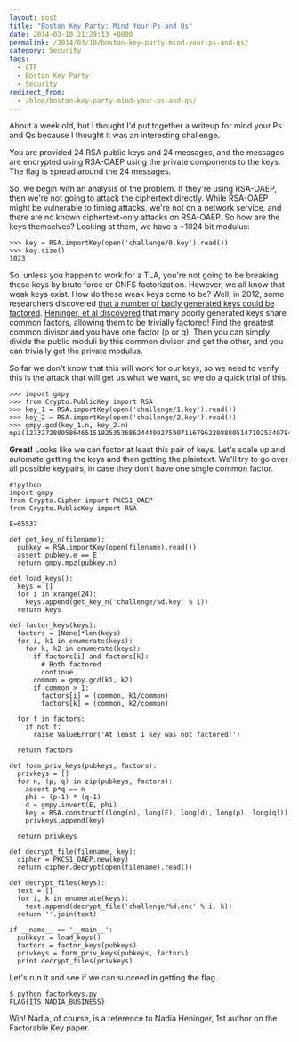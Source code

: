 ```yaml
---
layout: post
title: "Boston Key Party: Mind Your Ps and Qs"
date: 2014-03-10 21:29:13 +0000
permalink: /2014/03/10/boston-key-party-mind-your-ps-and-qs/
category: Security
tags:
  - CTF
  - Boston Key Party
  - Security
redirect_from:
  - /blog/boston-key-party-mind-your-ps-and-qs/
---
```

About a week old, but I thought I'd put together a writeup for mind your Ps and Qs because I thought it was an interesting challenge.

You are provided 24 RSA public keys and 24 messages, and the messages are encrypted using RSA-OAEP using the private components to the keys.  The flag is spread around the 24 messages.

So, we begin with an analysis of the problem.  If they're using RSA-OAEP, then we're not going to attack the ciphertext directly.  While RSA-OAEP might be vulnerable to timing attacks, we're not on a network service, and there are no known ciphertext-only attacks on RSA-OAEP.  So how are the keys themselves?  Looking at them, we have a ~1024 bit modulus:

    >>> key = RSA.importKey(open('challenge/0.key').read())
    >>> key.size()
    1023

So, unless you happen to work for a TLA, you're not going to be breaking these keys by brute force or GNFS factorization.  However, we all know that weak keys exist.  How do these weak keys come to be?  Well, in 2012, some researchers discovered [that a number of badly generated keys could be factored](https://factorable.net).  [Heninger, et al discovered](https://factorable.net/weakkeys12.extended.pdf) that many poorly generated keys share common factors, allowing them to be trivially factored!  Find the greatest common divisor and you have one factor (p or q).  Then you can simply divide the public moduli by this common divisor and get the other, and you can trivially get the private modulus.

So far we don't know that this will work for our keys, so we need to verify this is the attack that will get us what we want, so we do a quick trial of this.

    >>> import gmpy
    >>> from Crypto.PublicKey import RSA                                                                                                         
    >>> key_1 = RSA.importKey(open('challenge/1.key').read())
    >>> key_2 = RSA.importKey(open('challenge/2.key').read())
    >>> gmpy.gcd(key_1.n, key_2.n)
    mpz(12732728005864651519253536862444092759071167962208880514710253407845933510471541780199864430464454180807445687852028207676794708951924386544110368856915691L)

**Great!**  Looks like we can factor at least this pair of keys.  Let's scale up and automate getting the keys and then getting the plaintext.  We'll try to go over all possible keypairs, in case they don't have one single common factor.

    #!python
    import gmpy
    from Crypto.Cipher import PKCS1_OAEP
    from Crypto.PublicKey import RSA
    
    E=65537
    
    def get_key_n(filename):
      pubkey = RSA.importKey(open(filename).read())
      assert pubkey.e == E
      return gmpy.mpz(pubkey.n)
    
    def load_keys():
      keys = []
      for i in xrange(24):
        keys.append(get_key_n('challenge/%d.key' % i))
      return keys
    
    def factor_keys(keys):
      factors = [None]*len(keys)
      for i, k1 in enumerate(keys):
        for k, k2 in enumerate(keys):
          if factors[i] and factors[k]:
            # Both factored
            continue
          common = gmpy.gcd(k1, k2)
          if common > 1:
            factors[i] = (common, k1/common)
            factors[k] = (common, k2/common)
    
      for f in factors:
        if not f:
          raise ValueError('At least 1 key was not factored!')
    
      return factors
    
    def form_priv_keys(pubkeys, factors):
      privkeys = []
      for n, (p, q) in zip(pubkeys, factors):
        assert p*q == n
        phi = (p-1) * (q-1)
        d = gmpy.invert(E, phi)
        key = RSA.construct((long(n), long(E), long(d), long(p), long(q)))
        privkeys.append(key)
    
      return privkeys
    
    def decrypt_file(filename, key):
      cipher = PKCS1_OAEP.new(key)
      return cipher.decrypt(open(filename).read())
    
    def decrypt_files(keys):
      text = []
      for i, k in enumerate(keys):
        text.append(decrypt_file('challenge/%d.enc' % i, k))
      return ''.join(text)
    
    if __name__ == '__main__':
      pubkeys = load_keys()
      factors = factor_keys(pubkeys)
      privkeys = form_priv_keys(pubkeys, factors)
      print decrypt_files(privkeys)

Let's run it and see if we can succeed in getting the flag.

    $ python factorkeys.py 
    FLAG{ITS_NADIA_BUSINESS}

Win!  Nadia, of course, is a reference to Nadia Heninger, 1st author on the Factorable Key paper.
